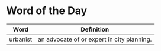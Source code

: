 # Word of the Day

|Word|Definition|
|---|---|
|urbanist|an advocate of or expert in city planning.|